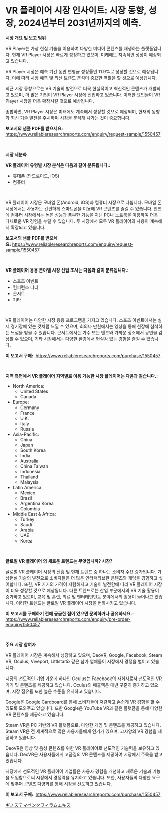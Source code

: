 <p><h1>VR 플레이어 시장 인사이트: 시장 동향, 성장, 2024년부터 2031년까지의 예측.</h1></p><p><strong>시장 개요 및 보고 범위</strong></p>
<p><p>VR Player는 가상 현실 기술을 이용하여 다양한 미디어 콘텐츠를 재생하는 플랫폼입니다. 현재 VR Player 시장은 빠르게 성장하고 있으며, 미래에도 지속적인 성장이 예상되고 있습니다. </p><p>VR Player 시장은 예측 기간 동안 연평균 성장률인 11.9%로 성장할 것으로 예상됩니다. 이에 따라 시장 예측 및 최신 트렌드 분석이 중요한 역할을 할 것으로 예상됩니다. </p><p>최근 시장 동향으로는 VR 기술의 발전으로 더욱 현실적이고 혁신적인 콘텐츠가 개발되고 있으며, 더 많은 기업이 VR Player 시장에 진입하고 있습니다. 이러한 요인들이 VR Player 시장을 더욱 확장시킬 것으로 예상됩니다.</p><p>종합하면, VR Player 시장은 미래에도 계속해서 성장할 것으로 예상되며, 현재의 동향과 최신 기술 발전을 주시하며 시장을 분석해 나가는 것이 중요합니다.</p></p>
<p><strong>보고서의 샘플 PDF를 받으세요:</strong> <a href="https://www.reliableresearchreports.com/enquiry/request-sample/1550457">https://www.reliableresearchreports.com/enquiry/request-sample/1550457</a></p>
<p>&nbsp;</p>
<p><strong>시장 세분화</strong></p>
<p><strong>VR 플레이어 유형별 시장 분석은 다음과 같이 분류됩니다.:</strong></p>
<p><ul><li>휴대폰 (안드로이드, iOS)</li><li>컴퓨터</li></ul></p>
<p>&nbsp;</p>
<p><p>VR 플레이어 시장은 모바일 폰(Android, iOS)과 컴퓨터 시장으로 나뉩니다. 모바일 폰 시장에서는 사용자는 간편하게 스마트폰을 이용해 VR 콘텐츠를 즐길 수 있습니다. 반면에 컴퓨터 시장에서는 높은 성능과 풍부한 기능을 지닌 PC나 노트북을 이용하여 더욱 다채로운 VR 경험을 누릴 수 있습니다. 두 시장에서 모두 VR 플레이어의 사용이 계속해서 확장되고 있습니다.</p></p>
<p><strong>보고서의 샘플 PDF를 받으세요:</strong>&nbsp;<a href="https://www.reliableresearchreports.com/enquiry/request-sample/1550457">https://www.reliableresearchreports.com/enquiry/request-sample/1550457</a></p>
<p>&nbsp;</p>
<p><strong> VR 플레이어 응용 분야별 시장 산업 조사는 다음과 같이 분류됩니다.:</strong></p>
<p><ul><li>스포츠 이벤트</li><li>컨퍼런스 디너</li><li>콘서트</li><li>기타</li></ul></p>
<p>&nbsp;</p>
<p><p>VR 플레이어는 다양한 시장 응용 프로그램을 가지고 있습니다. 스포츠 이벤트에서는 실제 경기장에 있는 것처럼 느낄 수 있으며, 회의나 만찬에서는 영상을 통해 현장에 참석하는 느낌을 받을 수 있습니다. 콘서트에서는 가수 또는 밴드와 가까운 장소에서 공연을 감상할 수 있으며, 기타 시장에서는 다양한 환경에서 현실감 있는 경험을 즐길 수 있습니다.</p></p>
<p><strong>이 보고서 구매:</strong>&nbsp; <a href="https://www.reliableresearchreports.com/purchase/1550457">https://www.reliableresearchreports.com/purchase/1550457</a></p>
<p>&nbsp;</p>
<p><strong>지역 측면에서 VR 플레이어 지역별로 이용 가능한 시장 플레이어는 다음과 같습니다.:</strong></p>
<p><ul>
    <li>
        North America:
        <ul>
            <li>United States</li>
            <li>Canada</li>
        </ul>
    </li>
    <li>
        Europe:
        <ul>
            <li>Germany</li>
            <li>France</li>
            <li>U.K.</li>
            <li>Italy</li>
            <li>Russia</li>
        </ul>
    </li>
    <li>
        Asia-Pacific:
        <ul>
            <li>China</li>
            <li>Japan</li>
            <li>South Korea</li>
            <li>India</li>
            <li>Australia</li>
            <li>China Taiwan</li>
            <li>Indonesia</li>
            <li>Thailand</li>
            <li>Malaysia</li>
        </ul>
    </li>
    <li>
        Latin America:
        <ul>
            <li>Mexico</li>
            <li>Brazil</li>
            <li>Argentina Korea</li>
            <li>Colombia</li>
        </ul>
    </li>
    <li>
        Middle East & Africa:
        <ul>
            <li>Turkey</li>
            <li>Saudi</li>
            <li>Arabia</li>
            <li>UAE</li>
            <li>Korea</li>
        </ul>
    </li>
    </ul></p>
<p>&nbsp;</p>
<p><strong>글로벌 VR 플레이어 의 새로운 트렌드는 무엇입니까? 시장?</strong></p>
<p><p>글로벌 VR 플레이어 시장의 신흥 및 현재 트렌드 중 하나는 소비자 수요 증가입니다. 가상현실 기술의 발전으로 소비자들은 더 많은 인터랙티브한 콘텐츠와 게임을 경험하고 싶어합니다. 또한, VR 기기의 가격이 저렴해지고 기술이 발전함에 따라 VR 플레이어 시장이 더욱 성장할 것으로 예상됩니다. 다른 트렌드로는 산업 부문에서의 VR 기술 활용이 증가하고 있으며, 교육 및 훈련, 의료 및 엔터테인먼트 분야에서의 활용이 늘어나고 있습니다. 이러한 트렌드는 글로벌 VR 플레이어 시장을 변화시키고 있습니다.</p></p>
<p><strong>이 보고서를 구매하기 전에 궁금한 점이 있으면 문의하거나 공유하세요.</strong>- <a href="https://www.reliableresearchreports.com/enquiry/pre-order-enquiry/1550457">https://www.reliableresearchreports.com/enquiry/pre-order-enquiry/1550457</a></p>
<p>&nbsp;</p>
<p><strong>주요 시장 참여자</strong></p>
<p><p>VR 플레이어 시장은 계속해서 성장하고 있으며, DeoVR, Google, Facebook, Steam VR, Oculus, Viveport, Littlstar와 같은 참가 업체들이 시장에서 경쟁을 벌이고 있습니다. </p><p>시장의 선도적인 기업 가운데 하나인 Oculus는 Facebook의 자회사로서 선도적인 VR 기기 및 콘텐츠를 제공하고 있습니다. Oculus의 매출액은 매년 꾸준히 증가하고 있으며, 시장 점유율 또한 높은 수준을 유지하고 있습니다.</p><p>Google은 Google Cardboard를 통해 소비자들이 저렴하고 손쉽게 VR 경험을 할 수 있도록 도와주고 있습니다. 또한 Google은 YouTube VR과 같은 플랫폼을 통해 다양한 VR 콘텐츠를 제공하고 있습니다.</p><p>Steam VR은 PC 기반의 VR 플랫폼으로, 다양한 게임 및 콘텐츠를 제공하고 있습니다. Steam VR은 전 세계적으로 많은 사용자들에게 인기가 있으며, 고사양의 VR 경험을 제공하고 있습니다.</p><p>DeoVR은 영상 및 음성 콘텐츠를 위한 VR 플레이어로 선도적인 기술력을 보유하고 있습니다. DeoVR은 사용자들에게 고품질의 VR 콘텐츠를 제공하여 시장에서 주목을 받고 있습니다.</p><p>시장에서 선도적인 VR 플레이어 기업들은 사용자 경험을 개선하고 새로운 기술과 기능을 도입함으로써 시장에서 경쟁력을 유지하고 있습니다. 또한, 사용자들의 다양한 요구에 맞추어 콘텐츠 다양화를 통해 시장을 선도하고 있습니다.</p></p>
<p><strong>이 보고서 구매:</strong>&nbsp;&nbsp;<a href="https://www.reliableresearchreports.com/purchase/1550457">https://www.reliableresearchreports.com/purchase/1550457</a></p>
<p><p><a href="https://github.com/mreklxf44233/Market-Research-Report-List-1/blob/main/60836377274.md">ギノステマペンタフィラムエキス</a></p></p>
